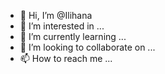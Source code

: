 - 👋 Hi, I’m @Ilihana
- 👀 I’m interested in ...
- 🌱 I’m currently learning ...
- 💞️ I’m looking to collaborate on ...
- 📫 How to reach me ...

<!---
Ilihana/Ilihana is a ✨ special ✨ repository because its `README.md` (this file) appears on your GitHub profile.
You can click the Preview link to take a look at your changes.
--->
